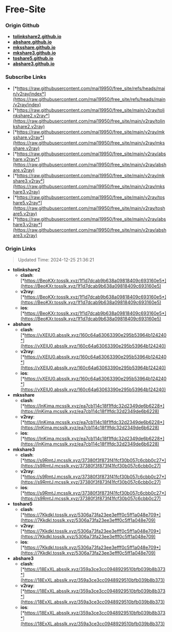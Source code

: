 # Free-Site

### Origin Github

- [**tolinkshare2.github.io**](https://github.com/tolinkshare2/tolinkshare2.github.io)
- [**abshare.github.io**](https://github.com/abshare/abshare.github.io)
- [**mksshare.github.io**](https://github.com/mksshare/mksshare.github.io)
- [**mkshare3.github.io**](https://github.com/mkshare3/mkshare3.github.io)
- [**toshare5.github.io**](https://github.com/toshare5/toshare5.github.io)
- [**abshare3.github.io**](https://github.com/abshare3/abshare3.github.io)

### Subscribe Links

- [*https://raw.githubusercontent.com/mai19950/free_site/refs/heads/main/v2ray/index*](https://raw.githubusercontent.com/mai19950/free_site/refs/heads/main/v2ray/index)
- [*https://raw.githubusercontent.com/mai19950/free_site/main/v2ray/tolinkshare2.v2ray*](https://raw.githubusercontent.com/mai19950/free_site/main/v2ray/tolinkshare2.v2ray)
- [*https://raw.githubusercontent.com/mai19950/free_site/main/v2ray/mksshare.v2ray*](https://raw.githubusercontent.com/mai19950/free_site/main/v2ray/mksshare.v2ray)
- [*https://raw.githubusercontent.com/mai19950/free_site/main/v2ray/abshare.v2ray*](https://raw.githubusercontent.com/mai19950/free_site/main/v2ray/abshare.v2ray)
- [*https://raw.githubusercontent.com/mai19950/free_site/main/v2ray/mkshare3.v2ray*](https://raw.githubusercontent.com/mai19950/free_site/main/v2ray/mkshare3.v2ray)
- [*https://raw.githubusercontent.com/mai19950/free_site/main/v2ray/toshare5.v2ray*](https://raw.githubusercontent.com/mai19950/free_site/main/v2ray/toshare5.v2ray)
- [*https://raw.githubusercontent.com/mai19950/free_site/main/v2ray/abshare3.v2ray*](https://raw.githubusercontent.com/mai19950/free_site/main/v2ray/abshare3.v2ray)

### Origin Links

> Updated Time: 2024-12-25 21:36:21

- **tolinkshare2**
  - **clash**: [*https://BeoKXr.tosslk.xyz/1f1d7dcab9b638a09818409c693160e5*](https://BeoKXr.tosslk.xyz/1f1d7dcab9b638a09818409c693160e5)
  - **v2ray**: [*https://BeoKXr.tosslk.xyz/1f1d7dcab9b638a09818409c693160e5*](https://BeoKXr.tosslk.xyz/1f1d7dcab9b638a09818409c693160e5)
  - **ios**: [*https://BeoKXr.tosslk.xyz/1f1d7dcab9b638a09818409c693160e5*](https://BeoKXr.tosslk.xyz/1f1d7dcab9b638a09818409c693160e5)
- **abshare**
  - **clash**: [*https://vXElU0.absslk.xyz/160c64a63063390e295b53964b124240*](https://vXElU0.absslk.xyz/160c64a63063390e295b53964b124240)
  - **v2ray**: [*https://vXElU0.absslk.xyz/160c64a63063390e295b53964b124240*](https://vXElU0.absslk.xyz/160c64a63063390e295b53964b124240)
  - **ios**: [*https://vXElU0.absslk.xyz/160c64a63063390e295b53964b124240*](https://vXElU0.absslk.xyz/160c64a63063390e295b53964b124240)
- **mksshare**
  - **clash**: [*https://InKima.mcsslk.xyz/ea7cb114c18f1ffdc32d2349de6b6228*](https://InKima.mcsslk.xyz/ea7cb114c18f1ffdc32d2349de6b6228)
  - **v2ray**: [*https://InKima.mcsslk.xyz/ea7cb114c18f1ffdc32d2349de6b6228*](https://InKima.mcsslk.xyz/ea7cb114c18f1ffdc32d2349de6b6228)
  - **ios**: [*https://InKima.mcsslk.xyz/ea7cb114c18f1ffdc32d2349de6b6228*](https://InKima.mcsslk.xyz/ea7cb114c18f1ffdc32d2349de6b6228)
- **mkshare3**
  - **clash**: [*https://s9RmtJ.mcsslk.xyz/37380f3f873f41fcf30b057c6cbb0c27*](https://s9RmtJ.mcsslk.xyz/37380f3f873f41fcf30b057c6cbb0c27)
  - **v2ray**: [*https://s9RmtJ.mcsslk.xyz/37380f3f873f41fcf30b057c6cbb0c27*](https://s9RmtJ.mcsslk.xyz/37380f3f873f41fcf30b057c6cbb0c27)
  - **ios**: [*https://s9RmtJ.mcsslk.xyz/37380f3f873f41fcf30b057c6cbb0c27*](https://s9RmtJ.mcsslk.xyz/37380f3f873f41fcf30b057c6cbb0c27)
- **toshare5**
  - **clash**: [*https://7Kkdkl.tosslk.xyz/5306a73fa23ee3efff0c5ff1a048e709*](https://7Kkdkl.tosslk.xyz/5306a73fa23ee3efff0c5ff1a048e709)
  - **v2ray**: [*https://7Kkdkl.tosslk.xyz/5306a73fa23ee3efff0c5ff1a048e709*](https://7Kkdkl.tosslk.xyz/5306a73fa23ee3efff0c5ff1a048e709)
  - **ios**: [*https://7Kkdkl.tosslk.xyz/5306a73fa23ee3efff0c5ff1a048e709*](https://7Kkdkl.tosslk.xyz/5306a73fa23ee3efff0c5ff1a048e709)
- **abshare3**
  - **clash**: [*https://18ExXL.absslk.xyz/359a3ce3cc0948929510bfb039b8b373*](https://18ExXL.absslk.xyz/359a3ce3cc0948929510bfb039b8b373)
  - **v2ray**: [*https://18ExXL.absslk.xyz/359a3ce3cc0948929510bfb039b8b373*](https://18ExXL.absslk.xyz/359a3ce3cc0948929510bfb039b8b373)
  - **ios**: [*https://18ExXL.absslk.xyz/359a3ce3cc0948929510bfb039b8b373*](https://18ExXL.absslk.xyz/359a3ce3cc0948929510bfb039b8b373)
